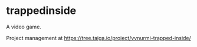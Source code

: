 # trappedinside
A video game.

Project management at https://tree.taiga.io/project/vvnurmi-trapped-inside/
